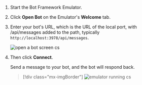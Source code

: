 <!-- Include under ## Start the Emulator and connect your bot H2 header -->

1. Start the Bot Framework Emulator.

1. Click **Open Bot** on the Emulator's **Welcome** tab.

1. Enter your bot's URL, which is the URL of the local port, with /api/messages added to the path, typically `http://localhost:3978/api/messages`.

   <!--This is the same process in the Emulator for all three languages.-->
   ![open a bot screen cs](~/media/python/quickstart/open-bot.png)

1. Then click **Connect**.

   Send a message to your bot, and the bot will respond back.

   > [!div class="mx-imgBorder"]
   > ![emulator running cs](~/media/emulator-v4/cs-quickstart.png)
